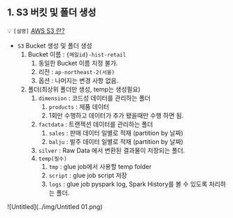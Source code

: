 ## 1. S3 버킷 및 폴더 생성
💡 `[설명]`
[AWS S3 란?](https://www.notion.so/AWS-S3-8c5afd0c5df64f589009b10de7df1c52?pvs=21)

- `S3` Bucket 생성 및 폴더 생성
    1. Bucket 이름 : `{메일id}-hist-retail`
        1. 동일한 Bucket 이름 지정 불가.
        2. 리전 : `ap-northeast-2(서울)`
        3. 옵션 : 나머지는 변경 사항 없음.
    2. 폴더(최상위 폴더만 생성, temp는 생성필요)
        1. `dimension` : 코드성 데이터를 관리하는 폴더
            1. `products` : 제품 데이터 
            2. 1회만 수행하고 데이터가 추가 됐을때만 수행 하면 됨.
        2. `factdata` : 트랜잭션 데이터를 관리하는 폴더
            1. `sales` : 판매 데이터 일별로 적재 (partition by 날짜)
            2. `balju` : 발주 데이터 일별로 적재 (partition by 날짜)
        3. `silver` : Raw Data 에서 변환된 결과물이 저장되는 폴더.
        4. `temp(필수)`
            1. `tmp` : glue job에서 사용할 temp folder
            2. `script` : glue job script 저장
            3. `logs` : glue job pyspark log, Spark History를 볼 수 있도록 처리하는 폴더.

![Untitled](../img/Untitled 01.png)